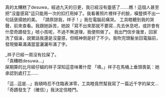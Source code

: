真的太糟糕了desuwa，經過九天的日更，我已經沒有靈感了.......瞧！這個人甚至把"沒靈感寫"這只能用一次的扣打用掉了。我看著照片裡祥子的臉，橫豎擠不出一句話褒揚她的美。
「請原諒我，祥子！」我在電腦前痛哭。
工具睦聽到我的哭聲，前來查看。我跟她訴苦，她說「寫不出來那就不要寫...先去休息吧，或許會有什麼奇蹟發生」唬小孩呢，不過不無道理，我便照做了。
我出門信步幾里，回家洗了個澡，說實話我還是沒靈感，但精神倒是好了不少。我吹完頭髮坐回電腦前，發現螢幕滿滿當當灑灑布滿了字。

_祥子已經一周沒有拉屎了。  
「真糟糕desuwa...」  
屎期算的比月經仔細的祥子深知這意味著什麼
「嘖。」祥子在馬桶上垂頭喪氣：她承認到處打工......

「這...這是...」我頓時忍不住臨表涕零，工具睦竟然幫我寫了一篇近千字的屎文...
「奇蹟發生了（確信）」我決定信睦門。